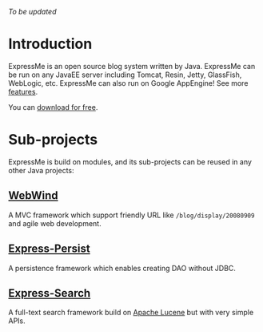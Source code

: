 _To be updated_

# Introduction #

ExpressMe is an open source blog system written by Java. ExpressMe can be run on
any JavaEE server including Tomcat, Resin, Jetty, GlassFish, WebLogic, etc.
ExpressMe can also run on Google AppEngine! See more [features](ExpressMeFeature.md).

You can [download for free](ExpressMeDownload.md).

# Sub-projects #

ExpressMe is build on modules, and its sub-projects can be reused in any other
Java projects:

## [WebWind](http://webwind.googlecode.com/) ##

A MVC framework which support friendly URL like `/blog/display/20080909` and
agile web development.

## [Express-Persist](ExpressPersist.md) ##

A persistence framework which enables creating DAO without JDBC.

## [Express-Search](ExpressSearch.md) ##

A full-text search framework build on [Apache Lucene](http://lucene.apache.org/)
but with very simple APIs.